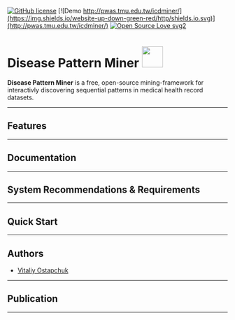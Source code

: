 [![GitHub license](https://img.shields.io/github/license/Naereen/StrapDown.js.svg)](disease-pattern-miner/LICENCE.md)
[![Demo http://pwas.tmu.edu.tw/icdminer/](https://img.shields.io/website-up-down-green-red/http/shields.io.svg)](http://pwas.tmu.edu.tw/icdminer/)
[![Open Source Love svg2](https://badges.frapsoft.com/os/v2/open-source.svg?v=103)](https://github.com/ellerbrock/open-source-badges/)


# Disease Pattern Miner <img src="https://github.com/vitaliy-ostapchuk93/disease-pattern-miner/blob/master/PatternMiner/app/src/main/webapp/resources/static/img/logo.png" width="48">

**Disease Pattern Miner** is a free, open-source mining-framework for interactivly discovering sequential patterns in medical health record datasets.

******

## Features

******

## Documentation


******

## System Recommendations & Requirements


******

## Quick Start


******

## Authors
* [Vitaliy Ostapchuk](mailto:vostapch@stud.hs-heilbronn.de)
******

## Publication


******
